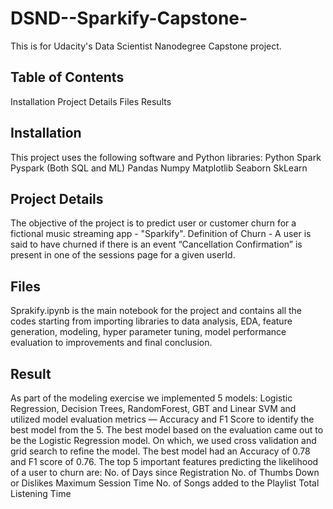 # DSND--Sparkify-Capstone-
This is for Udacity's Data Scientist Nanodegree Capstone project.

## Table of Contents
Installation
Project Details
Files
Results

## Installation
This project uses the following software and Python libraries:
Python
Spark
Pyspark (Both SQL and ML)
Pandas
Numpy
Matplotlib
Seaborn
SkLearn

## Project Details
The objective of the project is to predict user or customer churn for a fictional music streaming app - "Sparkify".
Definition of Churn - 
A user is said to have churned if there is an event “Cancellation Confirmation” is present in one of the sessions page for a given userId.

## Files
Sprakify.ipynb is the main notebook for the project and contains all the codes starting from importing libraries to data analysis, EDA, feature generation, modeling, hyper parameter tuning, model performance evaluation to improvements and final conclusion.

## Result
As part of the modeling exercise we implemented 5 models: Logistic Regression, Decision Trees, RandomForest, GBT and Linear SVM and utilized model evaluation metrics — Accuracy and F1 Score to identify the best model from the 5.
The best model based on the evaluation came out to be the Logistic Regression model. On which, we used cross validation and grid search to refine the model.
The best model had an Accuracy of 0.78 and F1 score of 0.76.
The top 5 important features predicting the likelihood of a user to churn are:
No. of Days since Registration
No. of Thumbs Down or Dislikes
Maximum Session Time
No. of Songs added to the Playlist
Total Listening Time
